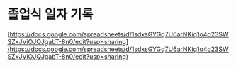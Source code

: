 # 졸업식 일자 기록

[https://docs.google.com/spreadsheets/d/1sdxsGYGq7U6arNKiq1o4o23SWSZxJViOJQJgabT-8n0/edit?usp=sharing](https://docs.google.com/spreadsheets/d/1sdxsGYGq7U6arNKiq1o4o23SWSZxJViOJQJgabT-8n0/edit?usp=sharing)

